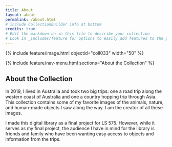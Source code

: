 ```yaml
---
title: About
layout: about
permalink: /about.html
# include CollectionBuilder info at bottom
credits: true
# Edit the markdown on in this file to describe your collection
# Look in _includes/feature for options to easily add features to the page
---
```


{% include feature/image.html objectid="coll033" width="50" %}

{% include feature/nav-menu.html sections="About the Collection" %}

## About the Collection

In 2019, I lived in Australia and took two big trips: one a road trip along the western coast of Australia and one a country hopping trip through Asia. This collection contains some of my favorite images of the animals, nature, and human-made objects I saw along the way. I am the creator of all these images. 

I made this digital library as a final project for LS 575. However, while it serves as my final project, the audience I have in mind for the library is friends and family who have been wanting easy access to objects and information from the trips. 
